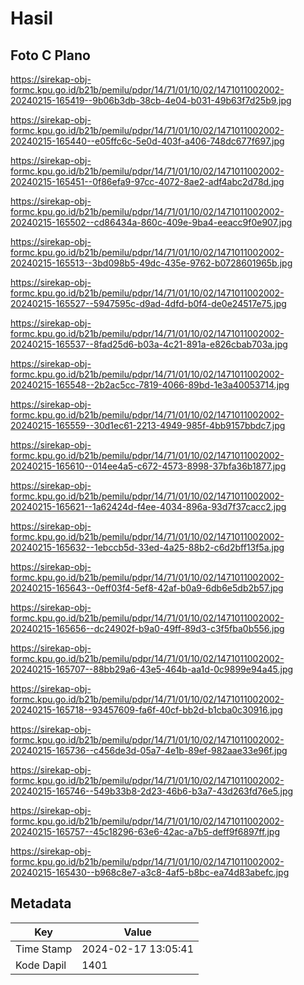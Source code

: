 # Hasil

## Foto C Plano

https://sirekap-obj-formc.kpu.go.id/b21b/pemilu/pdpr/14/71/01/10/02/1471011002002-20240215-165419--9b06b3db-38cb-4e04-b031-49b63f7d25b9.jpg

https://sirekap-obj-formc.kpu.go.id/b21b/pemilu/pdpr/14/71/01/10/02/1471011002002-20240215-165440--e05ffc6c-5e0d-403f-a406-748dc677f697.jpg

https://sirekap-obj-formc.kpu.go.id/b21b/pemilu/pdpr/14/71/01/10/02/1471011002002-20240215-165451--0f86efa9-97cc-4072-8ae2-adf4abc2d78d.jpg

https://sirekap-obj-formc.kpu.go.id/b21b/pemilu/pdpr/14/71/01/10/02/1471011002002-20240215-165502--cd86434a-860c-409e-9ba4-eeacc9f0e907.jpg

https://sirekap-obj-formc.kpu.go.id/b21b/pemilu/pdpr/14/71/01/10/02/1471011002002-20240215-165513--3bd098b5-49dc-435e-9762-b0728601965b.jpg

https://sirekap-obj-formc.kpu.go.id/b21b/pemilu/pdpr/14/71/01/10/02/1471011002002-20240215-165527--5947595c-d9ad-4dfd-b0f4-de0e24517e75.jpg

https://sirekap-obj-formc.kpu.go.id/b21b/pemilu/pdpr/14/71/01/10/02/1471011002002-20240215-165537--8fad25d6-b03a-4c21-891a-e826cbab703a.jpg

https://sirekap-obj-formc.kpu.go.id/b21b/pemilu/pdpr/14/71/01/10/02/1471011002002-20240215-165548--2b2ac5cc-7819-4066-89bd-1e3a40053714.jpg

https://sirekap-obj-formc.kpu.go.id/b21b/pemilu/pdpr/14/71/01/10/02/1471011002002-20240215-165559--30d1ec61-2213-4949-985f-4bb9157bbdc7.jpg

https://sirekap-obj-formc.kpu.go.id/b21b/pemilu/pdpr/14/71/01/10/02/1471011002002-20240215-165610--014ee4a5-c672-4573-8998-37bfa36b1877.jpg

https://sirekap-obj-formc.kpu.go.id/b21b/pemilu/pdpr/14/71/01/10/02/1471011002002-20240215-165621--1a62424d-f4ee-4034-896a-93d7f37cacc2.jpg

https://sirekap-obj-formc.kpu.go.id/b21b/pemilu/pdpr/14/71/01/10/02/1471011002002-20240215-165632--1ebccb5d-33ed-4a25-88b2-c6d2bff13f5a.jpg

https://sirekap-obj-formc.kpu.go.id/b21b/pemilu/pdpr/14/71/01/10/02/1471011002002-20240215-165643--0eff03f4-5ef8-42af-b0a9-6db6e5db2b57.jpg

https://sirekap-obj-formc.kpu.go.id/b21b/pemilu/pdpr/14/71/01/10/02/1471011002002-20240215-165656--dc24902f-b9a0-49ff-89d3-c3f5fba0b556.jpg

https://sirekap-obj-formc.kpu.go.id/b21b/pemilu/pdpr/14/71/01/10/02/1471011002002-20240215-165707--88bb29a6-43e5-464b-aa1d-0c9899e94a45.jpg

https://sirekap-obj-formc.kpu.go.id/b21b/pemilu/pdpr/14/71/01/10/02/1471011002002-20240215-165718--93457609-fa6f-40cf-bb2d-b1cba0c30916.jpg

https://sirekap-obj-formc.kpu.go.id/b21b/pemilu/pdpr/14/71/01/10/02/1471011002002-20240215-165736--c456de3d-05a7-4e1b-89ef-982aae33e96f.jpg

https://sirekap-obj-formc.kpu.go.id/b21b/pemilu/pdpr/14/71/01/10/02/1471011002002-20240215-165746--549b33b8-2d23-46b6-b3a7-43d263fd76e5.jpg

https://sirekap-obj-formc.kpu.go.id/b21b/pemilu/pdpr/14/71/01/10/02/1471011002002-20240215-165757--45c18296-63e6-42ac-a7b5-deff9f6897ff.jpg

https://sirekap-obj-formc.kpu.go.id/b21b/pemilu/pdpr/14/71/01/10/02/1471011002002-20240215-165430--b968c8e7-a3c8-4af5-b8bc-ea74d83abefc.jpg


## Metadata

| Key        | Value               |
| ---------- | ------------------- |
| Time Stamp | 2024-02-17 13:05:41 |
| Kode Dapil | 1401                |



